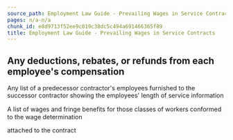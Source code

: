 ```yaml
---
source_path: Employment Law Guide - Prevailing Wages in Service Contracts.md
pages: n/a-n/a
chunk_id: e8d9713f52ee9c019c38dc5c494a691466365f89
title: Employment Law Guide - Prevailing Wages in Service Contracts
---
```

## Any deductions, rebates, or refunds from each employee's compensation

Any list of a predecessor contractor's employees furnished to the successor contractor showing the employees' length of service information

A list of wages and fringe beneﬁts for those classes of workers conformed to the wage determination

attached to the contract
